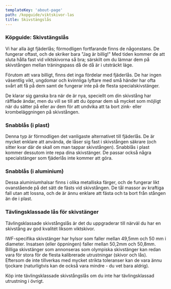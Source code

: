 ```yaml
---
templateKey: 'about-page'
path: /kopguide/viktskivor-las
title: Skivstängslås 
---
```

### Köpguide: Skivstängslås

Vi har alla ägt fjäderlås; förmodligen fortfarande finns de någonstans. De fungerar oftast, och de skriker bara "Jag är billig!" Med tiden kommer de att sluta hålla fast vid viktskivorna så bra; särskilt om du lämnar dem på skivstången mellan träningspass då de då är i utsträckt läge.

Förutom att vara billigt, finns det inga fördelar med fjäderlås. De har ingen väsentlig vikt, ungdomar och kvinnliga lyftare med små händer har ofta svårt att få på dem samt de fungerar inte på de flesta specialskivstänger. 

De klarar sig ganska bra när de är nya, speciellt om din skivstång har räfflade ändar, men du vill se till att du öppnar dem så mycket som möjligt när du sätter på eller av dem för att undvika att ta bort zink- eller krombeläggningen på skivstången.

### Snabblås (i plast)
Denna typ är förmodligen det vanligaste alternativet till fjäderlås. De är mycket enklare att använda, de låser sig fast i skivstången säkrare (och sitter kvar där de skall om man tappar skivstången).
Snabblås i plast kommer dessutom inte repa dina skivstänger.
De passar också några specialstänger som fjäderlås inte kommer att göra.

### Snabblås (i aluminium)
Dessa aluminiumhalsar finns i olika metalliska färger, och de fungerar likt ovanstående på det sätt de fästs vid skivstången. De tål massor av kraftiga fall utan att lossna, och de är ännu enklare att fästa och ta bort från stången än de i plast.

### Tävlingsklassade lås för skivstänger
Tävlingsklassade skivstångslås är det du uppgraderar till närväl du har en skivstång av god kvalitét liksom viktskivor. 

IWF-specifika skivstänger har hylsor som faller mellan 49,5mm och 50 mm i diameter. Insatsen (eller öppningen) faller mellan 50,2mm och 50,8mm. Billiga skivstänger som annonseras som olympiska skivstänger kan redan vara för stora för de flesta kalibrerade utrustningar (skivor och lås). Eftersom de inte tillverkas med mycket strikta toleranser kan de vara ännu tjockare (naturligtvis kan de också vara mindre - du vet bara aldrig).

Köp inte tävlingsklassade skivstångslås om du inte har tävlingsklassad utrustning i övrigt.